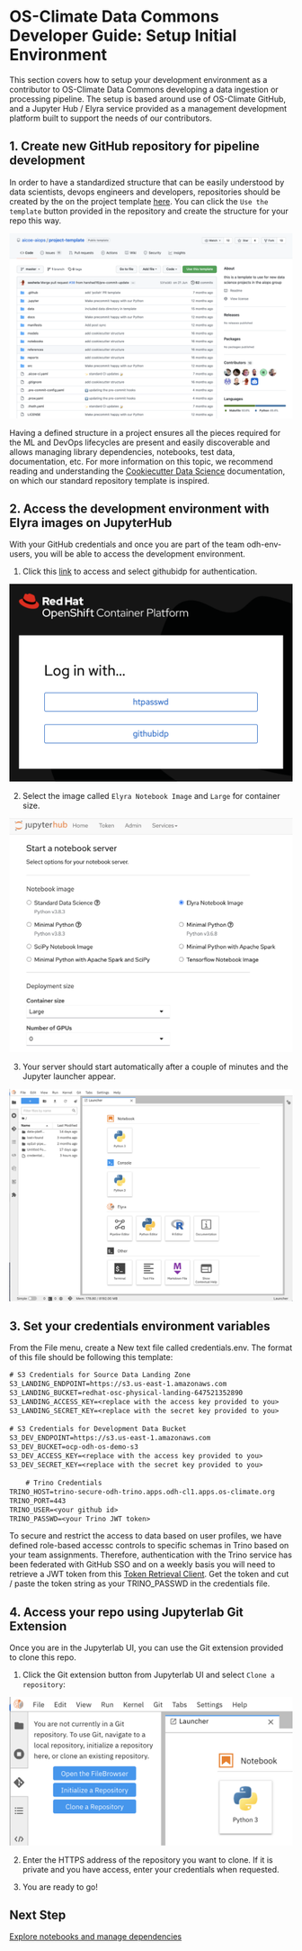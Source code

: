 # OS-Climate Data Commons Developer Guide: Setup Initial Environment

This section covers how to  setup your development environment as a contributor to OS-Climate Data Commons developing a data ingestion or processing pipeline. The setup is based around use of OS-Climate GitHub, and a Jupyter Hub / Elyra service provided as a management development platform built to support the needs of our contributors.

## 1. Create new GitHub repository for pipeline development

In order to have a standardized structure that can be easily understood by data scientists, devops engineers and developers, repositories should be created by the on the project template [here][1]. You can click the `Use the template` button provided in the repository and create the structure for your repo this way.

![Repository Template](../images/developer_guide/aicoe-project-template.png)

 Having a defined structure in a project ensures all the pieces required for the ML and DevOps lifecycles are present and easily discoverable and allows managing library dependencies, notebooks, test data, documentation, etc. For more information on this topic, we recommend reading and understanding the [Cookiecutter Data Science][2] documentation, on which our standard repository template is inspired.

## 2. Access the development environment with Elyra images on JupyterHub

With your GitHub credentials and once you are part of the team odh-env-users, you will be able to access the development environment.

1. Click this [link][2] to access and select githubidp for authentication.

![Jupyter Hub Login](../images/developer_guide/jupyterhub-login.png)

2. Select the image called `Elyra Notebook Image` and `Large` for container size.

![Jupyter Hub Server Start](../images/developer_guide/jupyterhub-startserver.png)

3. Your server should start automatically after a couple of minutes and the Jupyter launcher appear.

![Jupyter Hub Launcher](../images/developer_guide/jupyterhub-launcher.png)

## 3. Set your credentials environment variables

From the File menu, create a New text file called credentials.env. The format of this file should be following this template:

    # S3 Credentials for Source Data Landing Zone 
    S3_LANDING_ENDPOINT=https://s3.us-east-1.amazonaws.com
    S3_LANDING_BUCKET=redhat-osc-physical-landing-647521352890
    S3_LANDING_ACCESS_KEY=<replace with the access key provided to you>
    S3_LANDING_SECRET_KEY=<replace with the secret key provided to you>

    # S3 Credentials for Development Data Bucket 
    S3_DEV_ENDPOINT=https://s3.us-east-1.amazonaws.com
    S3_DEV_BUCKET=ocp-odh-os-demo-s3
    S3_DEV_ACCESS_KEY=<replace with the access key provided to you>
    S3_DEV_SECRET_KEY=<replace with the secret key provided to you>

        # Trino Credentials
    TRINO_HOST=trino-secure-odh-trino.apps.odh-cl1.apps.os-climate.org
    TRINO_PORT=443
    TRINO_USER=<your github id>
    TRINO_PASSWD=<your Trino JWT token>

To secure and restrict the access to data based on user profiles, we have defined role-based accessc controls to specific schemas in Trino based on your team assignments. Therefore, authentication with the Trino service has been federated with GitHub SSO and on a weekly basis you will need to retrieve a JWT token from this [Token Retrieval Client][3]. Get the token and cut / paste the token string as your TRINO_PASSWD in the credentials file. 

## 4. Access your repo using Jupyterlab Git Extension

Once you are in the Jupyterlab UI, you can use the Git extension provided to clone this repo.

1. Click the Git extension button from Jupyterlab UI and select `Clone a repository`:

![Cloning a Git repository](../images/developer_guide/jupyterhub-gitclone.png)

2. Enter the HTTPS address of the repository you want to clone. If it is private and you have access, enter your credentials when requested.

3. You are ready to go!


## Next Step

[Explore notebooks and manage dependencies](./explore-notebooks-and-manage-dependencies.md)

[1]: https://github.com/aicoe-aiops/project-template
[2]: https://jupyterhub-odh-jupyterhub.apps.odh-cl1.apps.os-climate.org/
[3]: https://das-odh-trino.apps.odh-cl1.apps.os-climate.org/
